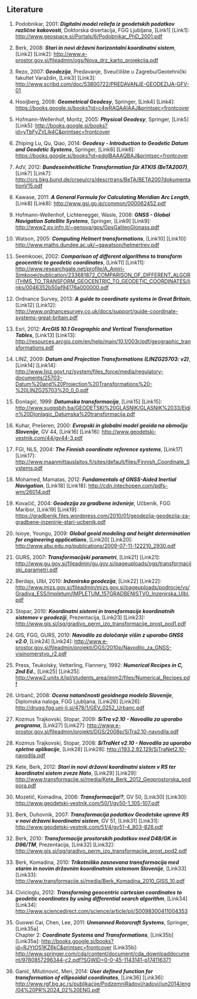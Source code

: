 ## Literature

1. Podobnikar, 2001: **_Digitalni model reliefa iz geodetskih podatkov
   različne kakovosti_**, Doktorska disertacija, FGG Ljubljana, [Link1]
[Link1]: http://www.geospace.si/Portals/6/Podobnikar_PhD_2001.pdf

2. Berk, 2008: **_Stari in novi državni horizontalni koordinatni sistem_**, [Link2]
[Link2]: http://www.e-prostor.gov.si/fileadmin/ogs/Nova_drz_karto_projekcija.pdf

3. Rezo, 2007: **_Geodezija_**, Predavanje, Sveučilište u Zagrebu/Geotehnički
   fakultet Varaždin, [Link3]
[Link3]: http://www.scribd.com/doc/53800722/PREDAVANJE-GEODEZIJA-GFV-01

4. Hooijberg, 2008: **_Geometrical Geodesy_**, Springer, [Link4]
[Link4]: https://books.google.si/books?id=c4wRAQAAIAAJ&printsec=frontcover

5. Hofmann-Wellenhof, Moritz, 2005: **_Physical Geodesy_**, Springer, [Link5]
[Link5]: http://books.google.si/books?id=yTbFyZVLIk4C&printsec=frontcover

6. Zhiping Lu, Qu, Qiao, 2014: **_Geodesy - Introduction to Geodetic Datum and
   Geodetic Systems_**, Springer, [Link6]
[Link6]: https://books.google.si/books?id=pdglBAAAQBAJ&printsec=frontcover

7. AdV, 2012: **_Bundeseinheitliche Transformation für ATKIS (BeTA2007)_**, [Link7]
[Link7]: http://crs.bkg.bund.de/crseu/crs/descrtrans/BeTA/BETA2007dokumentationV15.pdf

8. Kawase, 2011: **_A General Formula for Calculating Meridian Arc Length_**, [Link8]
[Link8]: http://www.gsi.go.jp/common/000062452.pdf

9. Hofmann-Wellenhof, Lichtenegger, Wasle, 2008: **_GNSS - Global Navigation
   Satellite Systems_**, Springer, [Link9]
[Link9]: http://www2.pv.infn.it/~genova/gps/GpsGalileoGlonass.pdf

10. Watson, 2005: **_Computing Helmert transformations_**, [Link10]
[Link10]: http://www.maths.dundee.ac.uk/~gawatson/helmertrev.pdf

11. Seemkooei, 2002: **_Comparison of different algorithms to transform geocentric
    to geodetic coordinates_**, [Link11]
[Link11]: http://www.researchgate.net/profile/A_Amiri-Simkooei/publication/233681872_COMPARISON_OF_DIFFERENT_ALGORITHMS_TO_TRANSFORM_GEOCENTRIC_TO_GEODETIC_COORDINATES/links/0046352b50af94176a000000.pdf

12. Ordnance Survey, 2013: **_A guide to coordinate systems in Great Britain_**, [Link12]
[Link12]: http://www.ordnancesurvey.co.uk/docs/support/guide-coordinate-systems-great-britain.pdf

13. Esri, 2012: **_ArcGIS 10.1 Geographic and Vertical Transformation Tables_**, [Link13]
[Link13]: http://resources.arcgis.com/en/help/main/10.1/003r/pdf/geographic_transformations.pdf

14. LINZ, 2009: **_Datum and Projection Transformations (LINZG25703: v2)_**, [Link14]
[Link14]: http://www.linz.govt.nz/system/files_force/media/regulatory-documents/25703-Datum%20and%20Projection%20Transformations%20-%20LINZG25703%20_0_0.pdf

15. Đonlagić, 1999: **_Datumska transformacija_**, [Link15]
[Link15]: http://www.suggsbih.ba/GEODETSKI%20GLASNIK/GLASNIK%2033/Eldin%20Djonlagic_Datumska%20transformacija.pdf

16. Kuhar, Prešeren, 2000: **_Evropski in globalni model geoida na območju Slovenije_**, GV 44, [Link16]
[Link16]: http://www.geodetski-vestnik.com/44/gv44-3.pdf

17. FGI, NLS, 2004: **_The Finnish coordinate reference systems_**, [Link17]
[Link17]: http://www.maanmittauslaitos.fi/sites/default/files/Finnish_Coordinate_Systems.pdf

18. Mohamed, Mamatas, 2012: **_Fundamentals of GNSS-Aided Inertial Navigation_**, [Link18]
[Link18]: http://cdn.intechopen.com/pdfs-wm/26014.pdf

19. Kovačič, 2004: **_Geodezija za gradbene inženirje_**, Učbenik, FGG Maribor, [Link19]
[Link19]: https://gradbenik.files.wordpress.com/2010/01/geodezija-geodezija-za-gradbene-inzenirje-stari-ucbenik.pdf

20. Isioye, Youngu, 2009: **_Global geoid modeling and height determination for engineering applications_**, [Link20]
[Link20]: http://www.abu.edu.ng/publications/2009-07-11-122210_2930.pdf

21. GURS, 2007: **_Transformacijski parametri_**, [Link21]
[Link21]: http://www.gu.gov.si/fileadmin/gu.gov.si/pageuploads/ogs/transformacijski_parametri.pdf

22. Berdajs, Ulbl, 2010: **_Inženirska geodezija_**, [Link22]
[Link22]: http://www.mizs.gov.si/fileadmin/mizs.gov.si/pageuploads/podrocje/vs/Gradiva_ESS/Impletum/IMPLETUM_157GRADBENISTVO_Inzenirska_Ulbl.pdf

23. Stopar, 2010: **_Koordinatni sistemi in transformacije koordinatnih sistemov v geodeziji_**, Prezentacija, [Link23]
[Link23]: http://www.gis.si/isg/gradivo_perm_izo_transformacije_prost_pod1.pdf

24. GIS, FGG, GURS, 2010: **_Navodilo za določanje višin z uporabo GNSS v2.0_**, [Link24]
[Link24]: http://www.e-prostor.gov.si/fileadmin/projekti/DGS/2010p/Navodilo_za_GNSS-visinomerstvo_r2.pdf

25. Press, Teukolsky, Vetterling, Flannery, 1992: **_Numerical Recipes in C, 2nd Ed._**, [Link25]
[Link25]: http://www2.units.it/ipl/students_area/imm2/files/Numerical_Recipes.pdf

26. Urbanč, 2008: **_Ocena natančnosti geoidnega modela Slovenije_**, Diplomska naloga, FGG Ljubljana, [Link26]
[Link26]: http://drugg.fgg.uni-lj.si/478/1/GEV_0252_Urbanc.pdf

27. Kozmus Trajkovski, Stopar, 2009: **_SiTra v2.10 - Navodila za uporabo programa_**, [Link27]
[Link27]: http://www.e-prostor.gov.si/fileadmin/projekti/DGS/2008p/SiTra2.10-navodila.pdf

28. Kozmus Trajkovski, Stopar, 2008: **_SiTraNet v2.10 - Navodila za uporabo spletne aplikacije_**, [Link28]
[Link28]: http://193.2.92.129/SiTraNet2.10-navodila.pdf

29. Kete, Berk, 2012: **_Stari in novi državni koordinatni sistem v RS ter koordinatni sistem zveze Nato_**, [Link29]
[Link29]: http://www.transformacije.si/media/Kete_Berk_2012_Geoprostorska_podpora.pdf

30. Mozetič, Komadina, 2006: **_Transformacija!?_**, GV 50, [Link30]
[Link30]: http://www.geodetski-vestnik.com/50/1/gv50-1_105-107.pdf

31. Berk, Duhovnik, 2007: **_Transformacija podatkov Geodetske uprave RS v novi državni koordinatni sistem_**, GV 51, [Link31]
[Link31]: http://www.geodetski-vestnik.com/51/4/gv51-4_803-826.pdf

32. Berk, 2010: **_Transformacije prostorskih podatkov med D48/GK in D96/TM_**, Prezentacija, [Link32]
[Link32]: http://www.gis.si/isg/gradivo_perm_izo_transformacije_prost_pod2.pdf

33. Berk, Komadina, 2010: **_Trikotniško zasnovana transformacija med starim in
    novim državnim koordinatnim sistemom Slovenije_**, [Link33]
[Link33]: http://www.transformacije.si/media/Berk_Komadina_2010_GISS_10.pdf

34. Civicioglu, 2012: **_Transforming geocentric cartesian coordinates to geodetic
    coordinates by using differential search algorithm_**, [Link34]
[Link34]: http://www.sciencedirect.com/science/article/pii/S0098300411004353

35. Guowei Cai, Chen, Lee, 2011: **_Unmanned Rotorcraft Systems_**, Springer, [Link35a]  
    Chapter 2: **_Coordinate Systems and Transformations_**, [Link35b]
[Link35a]: http://books.google.si/books?id=RJYtO51KZ6kC&printsec=frontcover
[Link35b]: http://www.springer.com/cda/content/document/cda_downloaddocument/9780857296344-c2.pdf?SGWID=0-0-45-1143141-p174116371

36. Ganić, Milutinović, Meri, 2014: **_User defined function for transformation of ellipsoidal coordinates_**, [Link36]
[Link36]: http://www.rgf.bg.ac.rs/publikacije/PodzemniRadovi/radovi/jun2014/eng/04%20PR%2024_02%20ENG.pdf

